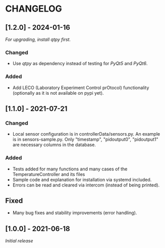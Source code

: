 # CHANGELOG

## [1.2.0] - 2024-01-16

_For upgrading, install *qtpy* first._


### Changed

- Use *qtpy* as dependency instead of testing for *PyQt5* and *PyQt6*.

### Added

- Add LECO (Laboratory Experiment Control prOtocol) functionality (optionally as it is not available on pypi yet).


## [1.1.0] - 2021-07-21

### Changed

- Local sensor configuration is in controllerData/sensors.py. An example is in sensors-sample.py. Only "timestamp", "pidoutput0", "pidoutput1" are necessary columns in the database.

### Added

- Tests added for many functions and many cases of the TemperatureController and its files
- Sample code and explanation for installation via systemd included.
- Errors can be read and cleared via intercom (instead of being printed).

## Fixed

- Many bug fixes and stability improvements (error handling).


## [1.0.0] - 2021-06-18

_Initial release_
